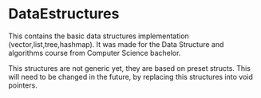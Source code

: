 # DataEstructures
This contains the basic data structures implementation (vector,list,tree,hashmap).
It was made for the Data Structure and algorithms course from Computer Science bachelor.

This structures are not generic yet, they are based on preset structs. This will need to be changed in the future,
by replacing this structures into void pointers.
